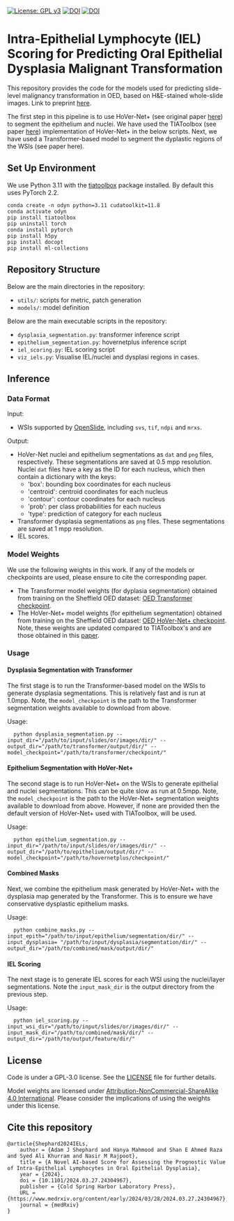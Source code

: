 [![License: GPL v3](https://img.shields.io/badge/License-GPLv3-orange.svg)](https://www.gnu.org/licenses/gpl-3.0)
  <a href="#cite-this-repository"><img src="https://img.shields.io/badge/Cite%20this%20repository-BibTeX-brightgreen" alt="DOI"></a> <a href="https://doi.org/10.1101/2024.03.27.24304967"><img src="https://img.shields.io/badge/DOI-10.1101%2F2024.03.27.24304967-blue" alt="DOI"></a>
<br>


# Intra-Epithelial Lymphocyte (IEL) Scoring for Predicting Oral Epithelial Dysplasia Malignant Transformation

This repository provides the code for the models used for predicting slide-level malignancy transformation in OED, based on H&E-stained whole-slide images. Link to preprint [here](https://www.medrxiv.org/content/10.1101/2024.03.27.24304967v1).

The first step in this pipeline is to use HoVer-Net+ (see original paper [here](https://openaccess.thecvf.com/content/ICCV2021W/CDPath/html/Shephard_Simultaneous_Nuclear_Instance_and_Layer_Segmentation_in_Oral_Epithelial_Dysplasia_ICCVW_2021_paper.html)) to segment the epithelium and nuclei. We have used the TIAToolbox (see paper [here](https://www.nature.com/articles/s43856-022-00186-5)) implementation of HoVer-Net+ in the below scripts. Next, we have used a Transformer-based model to segment the dyplastic regions of the WSIs (see paper here).

## Set Up Environment

We use Python 3.11 with the [tiatoolbox](https://github.com/TissueImageAnalytics/tiatoolbox) package installed. By default this uses PyTorch 2.2.

```
conda create -n odyn python=3.11 cudatoolkit=11.8
conda activate odyn
pip install tiatoolbox
pip uninstall torch
conda install pytorch
pip install h5py
pip install docopt
pip install ml-collections
```

## Repository Structure

Below are the main directories in the repository: 

- `utils/`: scripts for metric, patch generation
- `models/`: model definition

Below are the main executable scripts in the repository:

- `dysplasia_segmentation.py`: transformer inference script
- `epithelium_segmentation.py`: hovernetplus inference script
- `iel_scoring.py`: IEL scoring script
- `viz_iels.py`: Visualise IEL/nuclei and dysplasi regions in cases.


## Inference

### Data Format
Input: <br />
- WSIs supported by [OpenSlide](https://openslide.org/), including `svs`, `tif`, `ndpi` and `mrxs`.

Output: <br />
- HoVer-Net nuclei and epithelium segmentations as `dat` and `png` files, respectively. These segmentations are saved at 0.5 mpp resolution. Nuclei `dat` files have a key as the ID for each nucleus, which then contain a dictionary with the keys:
  - 'box': bounding box coordinates for each nucleus
  - 'centroid': centroid coordinates for each nucleus
  - 'contour': contour coordinates for each nucleus 
  - 'prob': per class probabilities for each nucleus
  - 'type': prediction of category for each nucleus
- Transformer dysplasia segmentations as `png` files. These segmentations are saved at 1 mpp resolution.
- IEL scores.

### Model Weights

We use the following weights in this work. If any of the models or checkpoints are used, please ensure to cite the corresponding paper.

- The Transformer model weights (for dyplasia segmentation) obtained from training on the Sheffield OED dataset: [OED Transformer checkpoint](https://drive.google.com/file/d/1EF3ItKmYhtdOy5aV9CJZ0a-g03LDaVy4/view?usp=sharing). 
- The HoVer-Net+ model weights (for epithelium segmentation) obtained from training on the Sheffield OED dataset: [OED HoVer-Net+ checkpoint](https://drive.google.com/file/d/1D2OQhHv-5e9ncRfjv2QM8HE7PAWoS79h/view?usp=sharing). Note, these weights are updated compared to TIAToolbox's and are those obtained in this [paper](https://arxiv.org/abs/2307.03757).

### Usage

#### Dysplasia Segmentation with Transformer

The first stage is to run the Transformer-based model on the WSIs to generate dysplasia segmentations. This is relatively fast and is run at 1.0mpp. Note, the `model_checkpoint` is the path to the Transformer segmentation weights available to download from above.

Usage: <br />
```
  python dysplasia_segmentation.py --input_dir="/path/to/input/slides/or/images/dir/" --output_dir="/path/to/transformer/output/dir/" --model_checkpoint="/path/to/transformer/checkpoint/"
```
#### Epithelium Segmentation with HoVer-Net+

The second stage is to run HoVer-Net+ on the WSIs to generate epithelial and nuclei segmentations. This can be quite slow as run at 0.5mpp. Note, the `model_checkpoint` is the path to the HoVer-Net+ segmentation weights available to download from above. However, if none are provided then the default version of HoVer-Net+ used with TIAToolbox, will be used.

Usage: <br />
```
  python epithelium_segmentation.py --input_dir="/path/to/input/slides/or/images/dir/" --output_dir="/path/to/epithelium/output/dir/" --model_checkpoint="/path/to/hovernetplus/checkpoint/"
```

#### Combined Masks

Next, we combine the epithelium mask generated by HoVer-Net+ with the dysplasia map generated by the Transformer. This is to ensure we have conservative dysplastic epithelium masks.

Usage: <br />
```
  python combine_masks.py --input_epith="/path/to/input/epithelium/segmentation/dir/" --input_dysplasia= "/path/to/input/dysplasia/segmentation/dir/" --output_dir="/path/to/combined/mask/output/dir/"
```

#### IEL Scoring

The next stage is to generate IEL scores for each WSI using the nuclei/layer segmentations. Note the `input_mask_dir` is the output directory from the previous step.

Usage: <br />
```
  python iel_scoring.py --input_wsi_dir="/path/to/input/slides/or/images/dir/" --input_mask_dir="/path/to/combined/mask/dir/" --output_dir="/path/to/output/feature/dir/"
```

## License

Code is under a GPL-3.0 license. See the [LICENSE](https://github.com/TissueImageAnalytics/cerberus/blob/master/LICENSE) file for further details.

Model weights are licensed under [Attribution-NonCommercial-ShareAlike 4.0 International](http://creativecommons.org/licenses/by-nc-sa/4.0/). Please consider the implications of using the weights under this license. 

## Cite this repository
```
@article{Shephard2024IELs,
	author = {Adam J Shephard and Hanya Mahmood and Shan E Ahmed Raza and Syed Ali Khurram and Nasir M Rajpoot},
	title = {A Novel AI-based Score for Assessing the Prognostic Value of Intra-Epithelial Lymphocytes in Oral Epithelial Dysplasia},
	year = {2024},
	doi = {10.1101/2024.03.27.24304967},
	publisher = {Cold Spring Harbor Laboratory Press},
	URL = {https://www.medrxiv.org/content/early/2024/03/28/2024.03.27.24304967},
	journal = {medRxiv}
}
```
